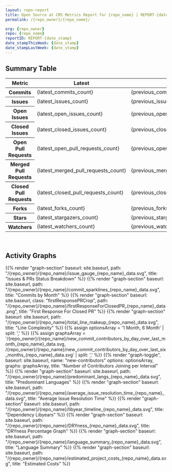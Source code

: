 ```yaml
---
layout: repo-report
title: Open Source at CMS Metrics Report for {repo_name} | REPORT-{date_stamp}
permalink: /{repo_owner}/{repo_name}/

org: {repo_owner}
repo: {repo_name}
reportID: REPORT-{date_stamp}
date_stampThisWeek: {date_stamp}
date_stampLastWeek: {date_stamp}
---
```

<div class="summary-table">
  <table class="usa-table usa-table--borderless">
    <h2> Summary Table </h2>
    <thead>
      <tr>
        <th scope="col">Metric</th>
        <th scope="col">Latest</th>
        <th scope="col">Previous</th>
        <th scope="col">Diff</th>
        <th scope="col">% Diff</th>
      </tr>
    </thead>
    <tbody>
      <tr>
        <th scope="row">Commits</th>
        <td>{latest_commits_count}</td>
        <td>{previous_commits_count}</td>
        <td style="{commits_count_diff_color}" >{commits_count_diff}</td>
        <td style="{commits_count_diff_percent_color}" >{commits_count_diff_percent}%</td>
      </tr>
      <tr>
        <th scope="row">Issues</th>
        <td>{latest_issues_count}</td>
        <td>{previous_issues_count}</td>
        <td style="{issues_count_diff_color}" >{issues_count_diff}</td>
        <td style="{issues_count_diff_percent_color}" >{issues_count_diff_percent}%</td>
      </tr>
      <tr>
        <th scope="row">Open Issues</th>
        <td>{latest_open_issues_count}</td>
        <td>{previous_open_issues_count}</td>
        <td style="{open_issues_count_diff_color}" >{open_issues_count_diff}</td>
        <td style="{open_issues_count_diff_percent_color}" >{open_issues_count_diff_percent}%</td>
      </tr>
      <tr>
        <th scope="row">Closed Issues</th>
        <td>{latest_closed_issues_count}</td>
        <td>{previous_closed_issues_count}</td>
        <td style="{closed_issues_count_diff_color}" >{closed_issues_count_diff}</td>
        <td style="{closed_issues_count_diff_percent_color}" >{closed_issues_count_diff_percent}%</td>
      </tr>
      <tr>
        <th scope="row">Open Pull Requests</th>
        <td>{latest_open_pull_requests_count}</td>
        <td>{previous_open_pull_requests_count}</td>
        <td style="{open_pull_requests_count_diff_color}" >{open_pull_requests_count_diff}</td>
        <td style="{open_pull_requests_count_diff_percent_color}" >{open_pull_requests_count_diff_percent}%</td>
      </tr>
      <tr>
        <th scope="row">Merged Pull Requests</th>
        <td>{latest_merged_pull_requests_count}</td>
        <td>{previous_merged_pull_requests_count}</td>
        <td style="{merged_pull_requests_count_diff_color}" >{merged_pull_requests_count_diff}</td>
        <td style="{merged_pull_requests_count_diff_percent_color}" >{merged_pull_requests_count_diff_percent}%</td>
      </tr>
      <tr>
        <th scope="row">Closed Pull Requests</th>
        <td>{latest_closed_pull_requests_count}</td>
        <td>{previous_closed_pull_requests_count}</td>
        <td style="{closed_pull_requests_count_diff_color}" >{closed_pull_requests_count_diff}</td>
        <td style="{closed_pull_requests_count_diff_percent_color}" >{closed_pull_requests_count_diff_percent}%</td>
      </tr>
      <tr>
        <th scope="row">Forks</th>
        <td>{latest_forks_count}</td>
        <td>{previous_forks_count}</td>
        <td style="{forks_count_diff_color}" >{forks_count_diff}</td>
        <td style="{forks_count_diff_percent_color}" >{forks_count_diff_percent}%</td>
      </tr>
      <tr>
        <th scope="row">Stars</th>
        <td>{latest_stargazers_count}</td>
        <td>{previous_stargazers_count}</td>
        <td style="{stargazers_count_diff_color}" >{stargazers_count_diff}</td>
        <td style="{stargazers_count_diff_percent_color}" >{stargazers_count_diff_percent}%</td>
      </tr>
      <tr>
        <th scope="row">Watchers</th>
        <td>{latest_watchers_count}</td>
        <td>{previous_watchers_count}</td>
        <td style="{watchers_count_diff_color}" >{watchers_count_diff}</td>
        <td style="{watchers_count_diff_percent_color}" >{watchers_count_diff_percent}%</td>
      </tr>
    </tbody>
  </table>
</div>
<div class="graph-container">
  <br>
  <h2>Activity Graphs</h2>
  <div class="all-graphs">
    <!--- Issues/PRs Status Breakdown Graph -->
    {{% render "graph-section"  baseurl: site.baseurl, path: "/{repo_owner}/{repo_name}/issue_gauge_{repo_name}_data.svg", title: "Issues & PRs Status Breakdown" %}}
    <!--- Contributor Activity Line Graph -->
    {{% render "graph-section" baseurl: site.baseurl, path: "/{repo_owner}/{repo_name}/commit_sparklines_{repo_name}_data.svg", title: "Commits by Month" %}}
    <!--- First Response For Closed PR Scatterplot -->
    {{% render "graph-section" baseurl: site.baseurl, class: "firstResponsePRCrop", path: "/{repo_owner}/{repo_name}/firstResponseForClosedPR_{repo_name}_data.png", title: "First Response For Closed PR" %}}
    <!--- Line Complexity Graphs -->
    {{% render "graph-section" baseurl: site.baseurl, path: "/{repo_owner}/{repo_name}/total_line_makeup_{repo_name}_data.svg", title: "Line Complexity" %}}
    <!--- New Commit Contributors by Day over Last Month and Last 6 Months -->
      {{% assign optionsArray = '1 Month, 6 Month' | split: ',' %}}
      {{% assign graphsArray = '/{repo_owner}/{repo_name}/new_commit_contributors_by_day_over_last_month_{repo_name}_data.svg, /{repo_owner}/{repo_name}/new_commit_contributors_by_day_over_last_six_months_{repo_name}_data.svg' | split: ',' %}}
      {{% render "graph-toggle", baseurl: site.baseurl, name: "new-contributors" options: optionsArray, graphs: graphsArray, title: "Number of Contributors Joining per Interval" %}}
    <!-- Predominant Languages Graph -->
    {{% render "graph-section" baseurl: site.baseurl, path: "/{repo_owner}/{repo_name}/predominant_langs_{repo_name}_data.svg", title: "Predominant Languages" %}}
    <!-- Average Issue Resolution Time -->
    {{% render "graph-section" baseurl: site.baseurl, path: "/{repo_owner}/{repo_name}/average_issue_resolution_time_{repo_name}_data.svg", title: "Average Issue Resolution Time" %}}
    <!-- Libyear Timeline Graph -->
    {{% render "graph-section" baseurl: site.baseurl, path: "/{repo_owner}/{repo_name}/libyear_timeline_{repo_name}_data.svg", title: "Dependency Libyears" %}}
    <!-- DRYness Percentages Graph -->
    {{% render "graph-section" baseurl: site.baseurl, path: "/{repo_owner}/{repo_name}/DRYness_{repo_name}_data.svg", title: "DRYness Percentage Graph" %}}
     <!-- Language Summary Chart -->
    {{% render "graph-section" baseurl: site.baseurl, path: "/{repo_owner}/{repo_name}/language_summary_{repo_name}_data.svg", title: "Language Summary" %}}
    <!-- Cost Estimate Chart -->
    {{% render "graph-section" baseurl: site.baseurl, path: "/{repo_owner}/{repo_name}/estimated_project_costs_{repo_name}_data.svg", title: "Estimated Costs" %}}
</div>